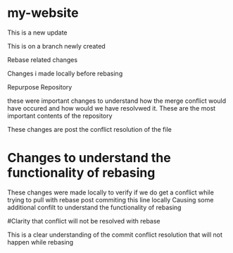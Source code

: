 # my-website
This is a new update

This is on a branch newly created

Rebase related changes

Changes i made locally before rebasing

Repurpose Repository

these were important changes to understand how the merge conflict would have occured and how would we have resolvwed it.
These are the most important contents of the repository

These changes are post the conflict resolution of the file

# Changes to understand the functionality of rebasing

These changes were made locally to verify if we do get a conflict while trying to pull with rebase post commiting this line locally
Causing some additional confilt to understand the functionality of rebasing 

#Clarity that conflict will not be resolved with rebase 

This is a clear understanding of the commit conflict resolution that will not happen while rebasing